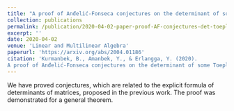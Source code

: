 ```yaml
---
title: "A proof of Anđelić-Fonseca conjectures on the determinant of some Toeplitz matrices and their generalization."
collection: publications
permalink: /publication/2020-04-02-paper-proof-AF-conjectures-det-toeplitz-matrices
excerpt: ''
date: 2020-04-02
venue: 'Linear and Multilinear Algebra'
paperurl: 'https://arxiv.org/abs/2004.01186'
citation: 'Kurmanbek, B., Amanbek, Y., & Erlangga, Y. (2020). 
A proof of Anđelić-Fonseca conjectures on the determinant of some Toeplitz matrices and their generalization. arXiv, arXiv-2004.'
---
```

We have proved conjectures, which are related to the explicit formula of determinants of matrices, 
proposed in the previous work. The proof was demonstrated for a general theorem.
